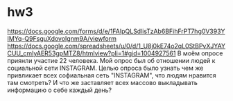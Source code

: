 # hw3
https://docs.google.com/forms/d/e/1FAIpQLSdlisTzAb6BFihFrPT7hg0V393YIMYq-Q9FsguXdovoIgnm9A/viewform
https://docs.google.com/spreadsheets/u/0/d/1_U8j0kE74o2qL0StBPvXJYAYCUU_cmIyAER53gpMTZ8/htmlview?pli=1#gid=1004927561
В моём опросе приянли участие 22 человека. Мой опрос был об отношении людей к социальной сети INSTAGRAM. Целью опроса было узнать чем же привликает всех софиальная сеть "INSTAGRAM", что людям нравится там смотреть? И что же заставляет всех массово выкладывать информацию о себе каждый день?
